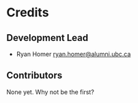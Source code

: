 # Credits


## Development Lead

* Ryan Homer <ryan.homer@alumni.ubc.ca>

## Contributors

None yet. Why not be the first?

